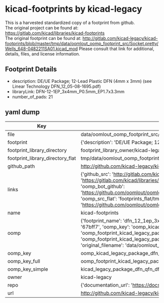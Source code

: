 # kicad-footprints by kicad-legacy  
This is a harvested standardized copy of a footprint from github.  
The original project can be found at:  
https://gitlab.com/kicad/libraries/kicad-footprints  
The original footprint can be found at:
http://gitlab.com/kicad-legacy/kicad-footprints/blob/master/tmp/data/oomlout_oomp_footprint_src/Socket.pretty/Wells_648-0482211SA01.kicad_mod
Please consult that link for additional, details, files, and license information.  
## Footprint Details
* description: DE/UE Package; 12-Lead Plastic DFN (4mm x 3mm) (see Linear Technology DFN_12_05-08-1695.pdf)  
* libraryLink: DFN-12-1EP_3x4mm_P0.5mm_EP1.7x3.3mm  
* number_of_pads: 21  
## yaml dump  
| Key | Value |  
| --- | --- |  
| file | data/oomlout_oomp_footprint_src/kicad-footprints/Package_DFN_QFN.pretty/DFN-12-1EP_3x4mm_P0.5mm_EP1.7x3.3mm.kicad_mod |  
| footprint | {'description': 'DE/UE Package; 12-Lead Plastic DFN (4mm x 3mm) (see Linear Technology DFN_12_05-08-1695.pdf)', 'libraryLink': 'DFN-12-1EP_3x4mm_P0.5mm_EP1.7x3.3mm', 'number_of_pads': 21} |  
| footprint_library_directory | footprint_library_owner/kicad-legacy_kicad-footprints |  
| footprint_library_directory_flat | tmp/data/oomlout_oomp_footprint_src/footprints_flat/kicad_legacy_package_dfn_qfn_dfn_12_1ep_3x4mm_p0_5mm_ep1_7x3_3mm/working |  
| github_path | http://github.com/kicad-legacy/kicad-footprints/blob/master/tmp/data/oomlout_oomp_footprint_src/Package_DFN_QFN.pretty/DFN-12-1EP_3x4mm_P0.5mm_EP1.7x3.3mm.kicad_mod |  
| links | {'github_src': 'http://gitlab.com/kicad-legacy/kicad-footprints/blob/master/tmp/data/oomlout_oomp_footprint_src/Socket.pretty/Wells_648-0482211SA01.kicad_mod', 'github_src_repo': 'https://gitlab.com/kicad/libraries/kicad-footprints', 'oomp_bot': 'tmp/data/oomlout_oomp_footprint_src/footprints/kicad_legacy_package_dfn_qfn_dfn_12_1ep_3x4mm_p0_5mm_ep1_7x3_3mm/working', 'oomp_bot_github': 'https://github.com/oomlout/oomlout_oomp_footprint_bot/tree/main/tmp/data/oomlout_oomp_footprint_src/footprints/kicad_legacy_package_dfn_qfn_dfn_12_1ep_3x4mm_p0_5mm_ep1_7x3_3mm/working', 'oomp_src_flat': 'footprints_flat/tmp/data/oomlout_oomp_footprint_src/footprints_flat/kicad_legacy_package_dfn_qfn_dfn_12_1ep_3x4mm_p0_5mm_ep1_7x3_3mm/working', 'oomp_src_flat_github': 'https://github.com/oomlout/oomlout_oomp_footprint_src/tree/main/tmp/data/oomlout_oomp_footprint_src/footprints_flat/kicad_legacy_package_dfn_qfn_dfn_12_1ep_3x4mm_p0_5mm_ep1_7x3_3mm/working'} |  
| name | kicad-footprints |  
| oomp | {'footprint_name': 'dfn_12_1ep_3x4mm_p0_5mm_ep1_7x3_3mm', 'library_name': 'package_dfn_qfn', 'md5': '67bff768610b60b8355647d2785739e0', 'md5_10': '67bff76861', 'md5_5': '67bff', 'md5_6': '67bff7', 'oomp_key': 'oomp_kicad_legacy_package_dfn_qfn_dfn_12_1ep_3x4mm_p0_5mm_ep1_7x3_3mm', 'oomp_key_extra': 'oomp_footprint_kicad_legacy_package_dfn_qfn_dfn_12_1ep_3x4mm_p0_5mm_ep1_7x3_3mm', 'oomp_key_full': 'oomp_footprint_kicad_legacy_package_dfn_qfn_dfn_12_1ep_3x4mm_p0_5mm_ep1_7x3_3mm_67bff7', 'oomp_key_simple': 'kicad_legacy_package_dfn_qfn_dfn_12_1ep_3x4mm_p0_5mm_ep1_7x3_3mm', 'original_filename': 'data/oomlout_oomp_footprint_src/kicad-footprints/Package_DFN_QFN.pretty/DFN-12-1EP_3x4mm_P0.5mm_EP1.7x3.3mm.kicad_mod', 'owner_name': 'kicad_legacy'} |  
| oomp_key | oomp_kicad_legacy_package_dfn_qfn_dfn_12_1ep_3x4mm_p0_5mm_ep1_7x3_3mm |  
| oomp_key_full | oomp_footprint_kicad_legacy_package_dfn_qfn_dfn_12_1ep_3x4mm_p0_5mm_ep1_7x3_3mm |  
| oomp_key_simple | kicad_legacy_package_dfn_qfn_dfn_12_1ep_3x4mm_p0_5mm_ep1_7x3_3mm |  
| owner | kicad-legacy |  
| repo | {'documentation_url': 'https://docs.github.com/rest/repos/repos#get-a-repository', 'message': 'Not Found'} |  
| url | http://github.com/kicad-legacy/kicad-footprints |  

